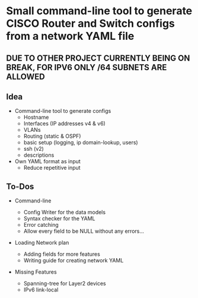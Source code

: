 # Small command-line tool to generate CISCO Router and Switch configs from a network YAML file

## DUE TO OTHER PROJECT CURRENTLY BEING ON BREAK, FOR IPV6 ONLY /64 SUBNETS ARE ALLOWED

## Idea
- Command-line tool to generate configs
    - Hostname
    - Interfaces (IP addresses v4 & v6)
    - VLANs
    - Routing (static & OSPF)
    - basic setup (logging, ip domain-lookup, users)
    - ssh (v2)
    - descriptions
- Own YAML format as input
    - Reduce repetitive input

## To-Dos
- Command-line
    - Config Writer for the data models
    - Syntax checker for the YAML
    - Error catching 
    - Allow every field to be NULL without any errors...

- Loading Network plan
    - Adding fields for more features
    - Writing guide for creating network YAML


- Missing Features
    - Spanning-tree for Layer2 devices
    - IPv6 link-local

